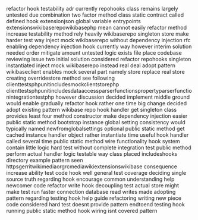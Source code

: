 refactor hook testability adr currently repohooks class remains largely untested due combination two factor method class static contract called defined hook extensionjson global variable entrypoints extensionswikibaserepowikibasephp mean cannot easily refactor method increase testability method rely heavily wikibaserepo singleton store make harder test way inject mock wikibaserepo without dependency injection rfc enabling dependency injection hook currently way however interim solution needed order mitigate amount untested logic exists file place codebase reviewing issue two initial solution considered refactor repohooks singleton instantiated inject mock wikibaserepo instead real deal adopt pattern wikibaseclient enables mock several part namely store replace real store creating overridestore method see following clienttestsphpunitincludesmockclientstorephp clienttestsphpunitincludesdataaccessparserfunctionspropertyparserfunctionintegrationtestphp however discussion decided implement middle ground would enable gradually refactor hook rather one time big change decided adopt existing pattern wikibase repo hook handler get singleton class provides least four method constructor make dependency injection easier public static method bootstrap instance global setting consistency would typically named newfromglobalsettings optional public static method get cached instance handler object rather instantiate time useful hook handler called several time public static method wire functionality hook system contain little logic hard test without complete integration test public method perform actual handler logic testable way class placed includeshooks directory example pattern seen httpsgerritwikimediaorgrcmediawikiextensionswikibase consequence increase ability test code hook well general test coverage deciding single source truth regarding hook encourage common understanding help newcomer code refactor write hook decoupling test actual store might make test run faster connection database read writes made adopting pattern regarding testing hook help guide refactoring writing new piece code considered hard test doesnt provide pattern endtoend testing hook running public static method hook wiring isnt covered pattern